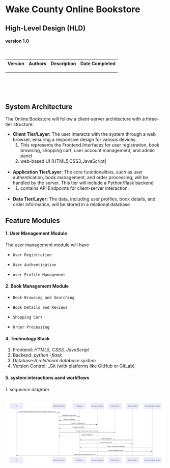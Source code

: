 # Wake County Online Bookstore

## High-Level Design (HLD)

#### version 1.0

 <br>

<table>
  <tr>
    <th>Version</th>
    <th>Authors</th>
    <th>Description</th>
    <th>Date Completed</th>
  </tr>
  <tr>
    <td></td>
    <td></td>
    <td></td>
    <td></td>
  </tr>
  <tr>
    <td></td>
    <td></td>
    <td></td>
    <td></td>
  </tr>
  <tr>
    <td></td>
    <td></td>
    <td></td>
    <td></td>
  </tr>
</table>
<br>
<br>
<br>



## System Architecture
 The Online Bookstore will follow a client-server architecture with a three-tier structure:

- **Client Tier/Layer:** The user interacts with the system through a web browser, ensuring a responsive design for various devices.
  1. This represents the Frontend.Interfaces for user registration, book browsing, shopping cart, user account management, and admin panel
  2. web-based UI [HTML5,CSS3,JavaScript]
   <br>
- **Application Tier/Layer:** The core functionalities, such as user authentication, book management, and order processing, will be handled by the server. This tier will include a Python/flask backend
- 1. contains API Endpoints for client-server interaction. 
  <br>
- **Data Tier/Layer:** The data, including user profiles, book details, and order information, will be stored in a relational database 
## Feature Modules 

#### 1. User Management Module
The user management module will have 

-     User Registration
-     User Authentication
-     user Profile Management

#### 2. Book Management Module

-     Book Browsing and Searching
-     Book Details and Reviews 
-     Shopping Cart 
-     Order Processing


#### 4.  Technology Stack
1. Frontend: _HTML5, CSS3, JavaScript_ 
2. Backend: _python -flask_
3. Database:_A relational database system_
4. Version Control: _Git (with platforms like GitHub or GitLab)

#### 5. system interactions aand workflows
###### 1. sequence diagram
![Alt text](HLDsequenceflow.svg)
<!--<img src="./HLDsequenceflow.svg"/>-->


